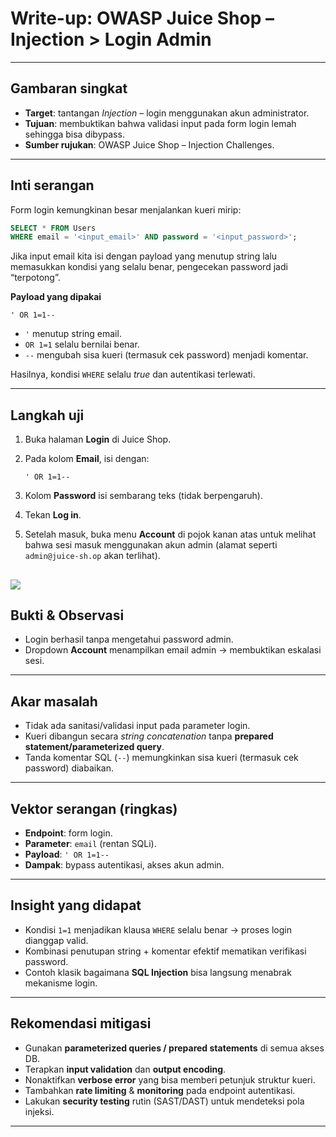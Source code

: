# Write-up: OWASP Juice Shop – Injection > **Login Admin**

---

## Gambaran singkat

* **Target**: tantangan *Injection* – login menggunakan akun administrator.
* **Tujuan**: membuktikan bahwa validasi input pada form login lemah sehingga bisa dibypass.
* **Sumber rujukan**: OWASP Juice Shop – Injection Challenges.

---

## Inti serangan 

Form login kemungkinan besar menjalankan kueri mirip:

```sql
SELECT * FROM Users 
WHERE email = '<input_email>' AND password = '<input_password>';
```

Jika input email kita isi dengan payload yang menutup string lalu memasukkan kondisi yang selalu benar, pengecekan password jadi “terpotong”.

**Payload yang dipakai**

```text
' OR 1=1--
```

* `'` menutup string email.
* `OR 1=1` selalu bernilai benar.
* `--` mengubah sisa kueri (termasuk cek password) menjadi komentar.

Hasilnya, kondisi `WHERE` selalu *true* dan autentikasi terlewati.


---

## Langkah uji 

1. Buka halaman **Login** di Juice Shop.
2. Pada kolom **Email**, isi dengan:

   ```
   ' OR 1=1--
   ```
3. Kolom **Password** isi sembarang teks (tidak berpengaruh).
4. Tekan **Log in**.
5. Setelah masuk, buka menu **Account** di pojok kanan atas untuk melihat bahwa sesi masuk menggunakan akun admin (alamat seperti `admin@juice-sh.op` akan terlihat).

![](https://media.discordapp.net/attachments/1249245055185715221/1415301313645903923/image.png?ex=68c2b590&is=68c16410&hm=8c505fb7c1e734dd20e106682c0fc82af04aeb82fffc17b16ff6367a5ad7e1df&=&format=webp&quality=lossless&width=1842&height=856)
---

## Bukti & Observasi

* Login berhasil tanpa mengetahui password admin.
* Dropdown **Account** menampilkan email admin → membuktikan eskalasi sesi.

---

## Akar masalah

* Tidak ada sanitasi/validasi input pada parameter login.
* Kueri dibangun secara *string concatenation* tanpa **prepared statement/parameterized query**.
* Tanda komentar SQL (`--`) memungkinkan sisa kueri (termasuk cek password) diabaikan.

---

## Vektor serangan (ringkas)

* **Endpoint**: form login.
* **Parameter**: `email` (rentan SQLi).
* **Payload**: `' OR 1=1--`
* **Dampak**: bypass autentikasi, akses akun admin.

---

## Insight yang didapat

* Kondisi `1=1` menjadikan klausa `WHERE` selalu benar → proses login dianggap valid.
* Kombinasi penutupan string + komentar efektif mematikan verifikasi password.
* Contoh klasik bagaimana **SQL Injection** bisa langsung menabrak mekanisme login.

---

## Rekomendasi mitigasi

* Gunakan **parameterized queries / prepared statements** di semua akses DB.
* Terapkan **input validation** dan **output encoding**.
* Nonaktifkan **verbose error** yang bisa memberi petunjuk struktur kueri.
* Tambahkan **rate limiting** & **monitoring** pada endpoint autentikasi.
* Lakukan **security testing** rutin (SAST/DAST) untuk mendeteksi pola injeksi.

---
